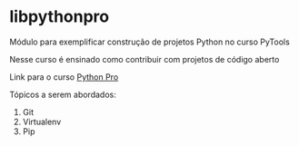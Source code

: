 # libpythonpro
Módulo para exemplificar construção de projetos Python no curso PyTools

Nesse curso é ensinado como contribuir com projetos de código aberto

Link para o curso [Python Pro](https://pythonpro.com.br/)

Tópicos a serem abordados:
 1. Git
 2. Virtualenv
 3. Pip